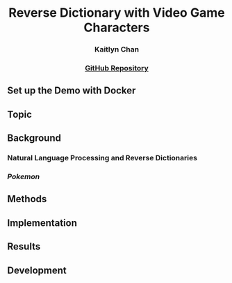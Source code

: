# <center>Reverse Dictionary with Video Game Characters</center>

### <center>Kaitlyn Chan</center>

### <center><a href="https://github.com/k6chan/reverse-dictionary-pokemon">GitHub Repository</a></center>

## Set up the Demo with Docker

## Topic

## Background

### Natural Language Processing and Reverse Dictionaries

### *Pokemon*

## Methods

## Implementation

## Results

## Development
